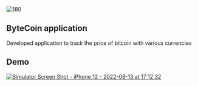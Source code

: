 ![180](https://user-images.githubusercontent.com/75177898/184482796-39773520-8490-4268-a3d9-3e44c934a4ba.png)

## ByteCoin application

Developed application to track the price of bitcoin with various currencies
## Demo

[![Simulator Screen Shot - iPhone 12 - 2022-08-13 at 17 12 32](https://user-images.githubusercontent.com/75177898/184483033-57a5131c-4e9d-459d-aee8-879de3af8da1.png)
](https://i.postimg.cc/mgGh66ZC/Simulator-Screen-Shot-i-Phone-12-2022-08-13-at-17-12-32.png)

